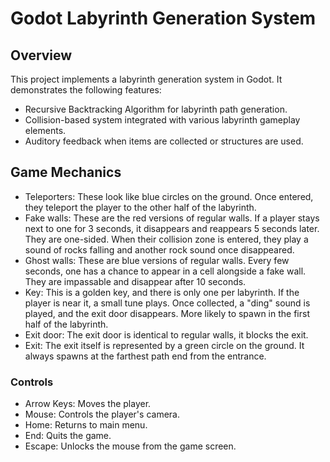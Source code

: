# Godot Labyrinth Generation System

## Overview
This project implements a labyrinth generation system in Godot. It demonstrates the following features:
- Recursive Backtracking Algorithm for labyrinth path generation.
- Collision-based system integrated with various labyrinth gameplay elements.
- Auditory feedback when items are collected or structures are used.

## Game Mechanics
- Teleporters: These look like blue circles on the ground. Once entered, they teleport the player to the other half of the labyrinth.
- Fake walls: These are the red versions of regular walls. If a player stays next to one for 3 seconds, it disappears and reappears 5 seconds later. They are one-sided. When their collision zone is entered, they play a sound of rocks falling and another rock sound once disappeared.
- Ghost walls: These are blue versions of regular walls. Every few seconds, one has a chance to appear in a cell alongside a fake wall. They are impassable and disappear after 10 seconds. 
- Key: This is a golden key, and there is only one per labyrinth. If the player is near it, a small tune plays. Once collected, a "ding" sound is played, and the exit door disappears. More likely to spawn in the first half of the labyrinth.
- Exit door: The exit door is identical to regular walls, it blocks the exit.
- Exit: The exit itself is represented by a green circle on the ground. It always spawns at the farthest path end from the entrance. 

### Controls
- Arrow Keys: Moves the player.
- Mouse: Controls the player's camera. 
- Home: Returns to main menu.
- End: Quits the game.
- Escape: Unlocks the mouse from the game screen.
